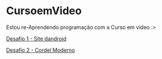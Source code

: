 # CursoemVideo
 Estou re-Aprendendo programação com a Curso em video :>

<a href= "HTML-CSS\Desafios\DesafioAndroid- Modulo 02\Android.html" target='_blank'> Desafio 1 - Site dandroid </a>

<a href= "HTML-CSS\Desafios\DesafioCordel- Modulo03\index.html" target="_blank">Desafio 2 - Cordel Moderno</a>